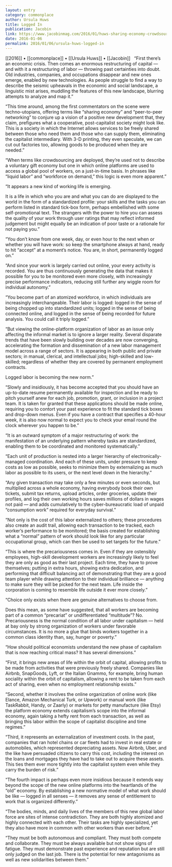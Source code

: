 ```yaml
---
layout: entry
category: commonplace
author: Ursula Huws
title: Logged In
publication: Jacobin
link: https://www.jacobinmag.com/2016/01/huws-sharing-economy-crowdsource-precarity-uber-workers/
date: 2016-01-06
permalink: 2016/01/06/ursula-huws-logged-in
---
```


[[2016]] • [[commonplace]] • [[Ursula Huws]] • [[Jacobin]]
 
“First there’s an economic crisis. Then comes an enormous restructuring of capital — and with it a restructuring of labor — throwing past certainties into doubt. Old industries, companies, and occupations disappear and new ones emerge, enabled by new technologies. As people struggle to find a way to describe the seismic upheavals in the economic and social landscape, a linguistic mist arises, muddling the features of this new landscape, blurring attempts to analyze and map it.”

“This time around, among the first commentators on the scene were techno-utopians, offering terms like “sharing economy” and “peer-to-peer networking” to conjure up a vision of a positive new development that, they claim, prefigures what a cooperative, post-capitalist society might look like. This is a society in which the Internet allows services to be freely shared between those who need them and those who can supply them, eliminating the capitalist intermediary. With 3-D printing, they even speculate, we can cut out factories too, allowing goods to be produced when they are needed.”

“When terms like crowdsourcing are deployed, they’re used not to describe a voluntary gift economy but one in which online platforms are used to access a global pool of workers, on a just-in-time basis. In phrases like “liquid labor” and “workforce on demand,” this logic is even more apparent.”

“It appears a new kind of working life is emerging.

It is a life in which who you are and what you can do are displayed to the world in the form of a standardized profile: your skills and the tasks you can perform listed in standard tick-box form, perhaps embellished with some self-promotional text. The strangers with the power to hire you can assess the quality of your work through user ratings that may reflect informed judgement but might equally be an indication of poor taste or a rationale for not paying you.”

“You don’t know from one week, day, or even hour to the next when or whether you will have work: so keep the smartphone always at hand, ready to hit “accept” at a moment’s notice. You are, in short, permanently logged on.”

“And since your work is largely carried out online, your every activity is recorded. You are thus continuously generating the data that makes it possible for you to be monitored even more closely, with increasingly precise performance indicators, reducing still further any wiggle room for individual autonomy.”

“You become part of an atomized workforce, in which individuals are increasingly interchangeable. Their labor is logged: logged in the sense of being chopped up into standardized units; logged in the sense of being connected online, and logged in the sense of being recorded for future analysis. You could call it triply logged.”

“But viewing the online-platform organization of labor as an issue only affecting the informal market is to ignore a larger reality. Several disparate trends that have been slowly building over decades are now converging, accelerating the formation and dissemination of a new labor management model across a range of sectors. It is appearing in both public and private sectors; in manual, clerical, and intellectual jobs; high-skilled and low-skilled; regardless of whether they are covered by permanent employment contracts.

Logged labor is becoming the new norm.”

“Slowly and insidiously, it has become accepted that you should have an up-to-date resume permanently available for inspection and be ready to pitch yourself anew for each job, promotion, grant, or inclusion in a project team. It is taken for granted that these applications should be made online, requiring you to contort your past experience to fit the standard tick boxes and drop-down menus. Even if you have a contract that specifies a 40-hour week, it is also now normal to expect you to check your email round the clock wherever you happen to be.”

“It is an outward symptom of a major restructuring of work: the manifestation of an underlying pattern whereby tasks are standardized, enabling them to be coordinated and monitored systematically.”

“Each unit of production is nested into a larger hierarchy of electronically-managed coordination. And each of these units, under pressure to keep costs as low as possible, seeks to minimize them by externalizing as much labor as possible to its users, or the next level down in the hierarchy.”

“Any given transaction may take only a few minutes or even seconds, but multiplied across a whole economy, having everybody book their own tickets, submit tax returns, upload articles, order groceries, update their profiles, and log their own working hours saves millions of dollars in wages not paid — and adds cumulatively to the cyber-bureaucratic load of unpaid “consumption work” required for everyday survival.”

“Not only is the cost of this labor externalized to others; these procedures also create an audit trail, allowing each transaction to be tracked, each worker’s performance to be monitored; the basis created for establishing what a “normal” pattern of work should look like for any particular occupational group, which can then be used to set targets for the future.”

“This is where the precariousness comes in. Even if they are ostensibly employees, high-skill development workers are increasingly likely to feel they are only as good as their last project. Each time, they have to prove themselves; putting in extra hours, showing extra dedication, and performing that difficult balancing act of demonstrating that they are a good team player while drawing attention to their individual brilliance — anything to make sure they will be picked for the next team. Life inside the corporation is coming to resemble life outside it ever more closely.”

“Choice only exists when there are genuine alternatives to choose from.

Does this mean, as some have suggested, that all workers are becoming part of a common “precariat” or undifferentiated “multitude”? No. Precariousness is the normal condition of all labor under capitalism — held at bay only by strong organization of workers under favorable circumstances. It is no more a glue that binds workers together in a common class identity than, say, hunger or poverty.”

“How should political economists understand the new phase of capitalism that is now reaching critical mass? It has several dimensions.”

“First, it brings new areas of life within the orbit of capital, allowing profits to be made from activities that were previously freely shared. Companies like Airbnb, SnapGoods, Lyft, or the Italian Gnammo, for example, bring human sociality within the orbit of capitalism, allowing a rent to be taken from each act of sharing, even when no employment relationship exists.”

“Second, whether it involves the online organization of online work (like Elance, Amazon Mechanical Turk, or Upwork) or manual work (like TaskRabbit, Handy, or Zaarly) or markets for petty manufacture (like Etsy) the platform economy extends capitalism’s scope into the informal economy, again taking a hefty rent from each transaction, as well as bringing this labor within the scope of capitalist discipline and time regimes.”

“Third, it represents an externalization of investment costs. In the past, companies that ran hotel chains or car fleets had to invest in real estate or automobiles, which represented depreciating assets. Now Airbnb, Uber, and the like have persuaded citizens to carry this cost, including the interest on the loans and mortgages they have had to take out to acquire these assets. This ties them ever more tightly into the capitalist system even while they carry the burden of risk.”

“The fourth impact is perhaps even more insidious because it extends way beyond the scope of the new online platforms into the heartlands of the “old” economy. By establishing a new normative model of what work should be like — logged in all senses — it removes any sense of entitlement to work that is organized differently.”

“The bodies, minds, and daily lives of the members of this new global labor force are sites of intense contradiction. They are both highly atomized and highly connected with each other. Their tasks are highly specialized, yet they also have more in common with other workers than ever before.”

“They must be both autonomous and compliant. They must both compete and collaborate. They must be always available but not show signs of fatigue. They must demonstrate past experience and reputation but are still only judged on the last job. There is the potential for new antagonisms as well as new solidarities between them.”

